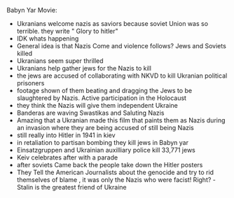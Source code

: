 Babyn Yar Movie:

- Ukranians welcome nazis as saviors because soviet Union was so terrible. they write " Glory to hitler"
- IDK whats happening
- General idea is that Nazis Come and violence follows? Jews and Soviets killed
- Ukranians seem super thrilled
- Ukranians help gather jews for the Nazis to kill
- the jews are accused of collaborating with NKVD to kill Ukranian political prisoners
- footage shown of them beating and dragging the Jews to be slaughtered by Nazis. Active participation in the Holocaust
- they think the Nazis will give them independent Ukraine
- Banderas are waving Swastikas and Saluting Nazis
- Amazing that a Ukranian made this film that paints them as Nazis during an invasion where they are being accused of still being Nazis
- still really into Hitler in 1941 in kiev
- in retaliation to partisan bombing they kill jews in Babyn yar
- Einsatzgruppen and Ukrainian auxilliary police kill 33,771 jews
- Keiv celebrates after with a parade
- after soviets Came back the people take down the Hitler posters
- They Tell the American Journalists about the genocide and try to rid themselves of blame , it was only the Nazis who were facist! Right?
-Stalin is the greatest friend of Ukraine
